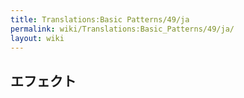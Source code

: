 ```yaml
---
title: Translations:Basic Patterns/49/ja
permalink: wiki/Translations:Basic_Patterns/49/ja/
layout: wiki
---
```


## エフェクト
